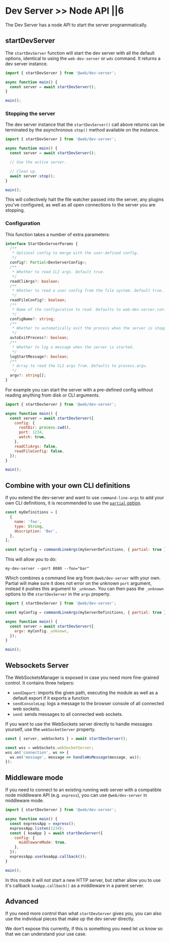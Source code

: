 # Dev Server >> Node API ||6

The Dev Server has a node API to start the server programmatically.

## startDevServer

The `startDevServer` function will start the dev server with all the default options, identical to using the `web-dev-server` or `wds` command. It returns a dev server instance.

```js
import { startDevServer } from '@web/dev-server';

async function main() {
  const server = await startDevServer();
}

main();
```

### Stopping the server

The dev server instance that the `startDevServer()` call above returns can be terminated by the asynchronous `stop()` method available on the instance.

```js
import { startDevServer } from '@web/dev-server';

async function main() {
  const server = await startDevServer();

  // Use the active server.

  // Clean up.
  await server.stop();
}

main();
```

This will collectively halt the file watcher passed into the server, any plugins you've configured, as well as all open connections to the server you are stopping.

### Configuration

This function takes a number of extra parameters:

```ts
interface StartDevServerParams {
  /**
   * Optional config to merge with the user-defined config.
   */
  config?: Partial<DevServerConfig>;
  /**
   * Whether to read CLI args. Default true.
   */
  readCliArgs?: boolean;
  /**
   * Whether to read a user config from the file system. Default true.
   */
  readFileConfig?: boolean;
  /**
   * Name of the configuration to read. Defaults to web-dev-server.config.{mjs,cjs,js}
   */
  configName?: string;
  /**
   * Whether to automatically exit the process when the server is stopped, killed or an error is thrown.
   */
  autoExitProcess?: boolean;
  /**
   * Whether to log a message when the server is started.
   */
  logStartMessage?: boolean;
  /**
   * Array to read the CLI args from. Defaults to process.argv.
   */
  argv?: string[];
}
```

For example you can start the server with a pre-defined config without reading anything from disk or CLI arguments.

```js
import { startDevServer } from '@web/dev-server';

async function main() {
  const server = await startDevServer({
    config: {
      rootDir: process.cwd(),
      port: 1234,
      watch: true,
    },
    readCliArgs: false,
    readFileConfig: false,
  });
}

main();
```

## Combine with your own CLI definitions

If you extend the dev-server and want to use `command-line-args` to add your own CLI definitions, it is recommended to use the [`partial` option](https://github.com/75lb/command-line-args/wiki/Partial-parsing).

```js
const myDefinitions = [
  {
    name: 'foo',
    type: String,
    description: 'Bar',
  },
];

const myConfig = commandLineArgs(myServerDefinitions, { partial: true });
```

This will allow you to do:

```
my-dev-server --port 8080 --foo="bar"
```

Which combines a command line arg from `@web/dev-server` with your own. Partial will make sure it does not error on the unknown `port` argument, instead it pushes this argument to `_unknown`.
You can then pass the `_unknown` options to the `startDevServer` in the `argv` property.

```js
import { startDevServer } from '@web/dev-server';

const myConfig = commandLineArgs(myServerDefinitions, { partial: true });

async function main() {
  const server = await startDevServer({
    argv: myConfig._unknown,
  });
}

main();
```

## Websockets Server

The WebSocketsManager is exposed in case you need more fine-grained control. It contains three helpers:

- `sendImport`: imports the given path, executing the module as well as a default export if it exports a function
- `sendConsoleLog`: logs a message to the browser console of all connected web sockets.
- `send`: sends messages to all connected web sockets.

If you want to use the WebSockets server directly to handle messages yourself, use the `webSocketServer` property.

```js
const { server, webSockets } = await startDevServer();

const wss = webSockets.webSocketServer;
wss.on('connection', ws => {
  ws.on('message', message => handleWsMessage(message, ws));
});
```

## Middleware mode

If you need to connect to an existing running web server with a compatible node middleware API (e.g. `express`), you can use `@web/dev-server` in middleware mode.

```js
import { startDevServer } from '@web/dev-server';

async function main() {
  const expressApp = express();
  expressApp.listen(1234);
  const { koaApp } = await startDevServer({
    config: {
      middlewareMode: true,
    },
  });
  expressApp.use(koaApp.callback());
}

main();
```

In this mode it will not start a new HTTP server, but rather allow you to use it's callback `koaApp.callback()` as a middleware in a parent server.

## Advanced

If you need more control than what `startDevServer` gives you, you can also use the individual pieces that make up the dev server directly.

We don't expose this currently, if this is something you need let us know so that we can understand your use case.
